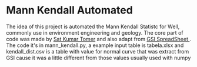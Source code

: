 # Mann Kendall Automated
 
The idea of this project is automated the Mann Kendall Statistc for Well, commonly use in environment engineering and geology.
The core part of code was made by [Sat Kumar Tomer](http://vsp.pnnl.gov/help/Vsample/Design_Trend_Mann_Kendall.htm) and also adapt from [GSI SpreadSheet ](https://www.gsi-net.com/en/software/free-software/gsi-mann-kendall-toolkit.html).
The code it's in mann_kendall.py, a example input table is tabela.xlsx and kendall_dist.csv is a table with value for normal curve that was extract from GSI cause it was a little different from those values usually used with numpy

